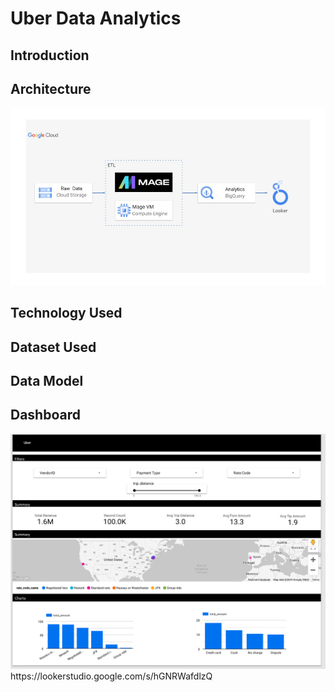 # Uber Data Analytics

## Introduction

## Architecture 

<img src="architecture.jpg">

## Technology Used

## Dataset Used

## Data Model

## Dashboard
<img src="dashboard_preview.png">
https://lookerstudio.google.com/s/hGNRWafdlzQ

